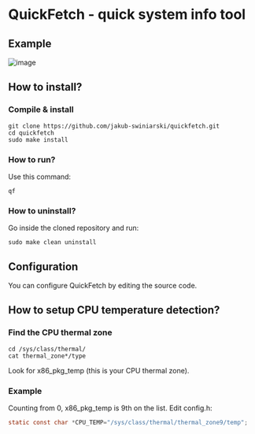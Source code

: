 # QuickFetch - quick system info tool

## Example
![image](https://github.com/jakub-swiniarski/quickfetch/assets/77209709/f63208d4-54b6-4c50-a247-5048ef18d573)

## How to install?
### Compile & install
```shell
git clone https://github.com/jakub-swiniarski/quickfetch.git
cd quickfetch
sudo make install
```

### How to run?
Use this command:
```shell
qf
```

### How to uninstall?
Go inside the cloned repository and run: <br/>
```shell
sudo make clean uninstall
```

## Configuration
You can configure QuickFetch by editing the source code. 

## How to setup CPU temperature detection?
### Find the CPU thermal zone
```shell
cd /sys/class/thermal/
cat thermal_zone*/type
```
Look for x86_pkg_temp (this is your CPU thermal zone).

### Example
Counting from 0, x86_pkg_temp is 9th on the list.
Edit config.h:
```c
static const char *CPU_TEMP="/sys/class/thermal/thermal_zone9/temp";
```
